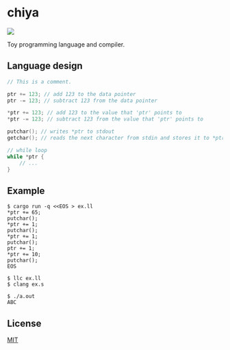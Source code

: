 # chiya

![](https://github.com/Tosainu/chiya/workflows/CI/badge.svg)

Toy programming language and compiler.

## Language design

```c
// This is a comment.

ptr += 123; // add 123 to the data pointer
ptr -= 123; // subtract 123 from the data pointer

*ptr += 123; // add 123 to the value that 'ptr' points to
*ptr -= 123; // subtract 123 from the value that 'ptr' points to

putchar(); // writes *ptr to stdout
getchar(); // reads the next character from stdin and stores it to *ptr

// while loop
while *ptr {
    // ...
}
```

## Example

    $ cargo run -q <<EOS > ex.ll
    *ptr += 65;
    putchar();
    *ptr += 1;
    putchar();
    *ptr += 1;
    putchar();
    ptr += 1;
    *ptr += 10;
    putchar();
    EOS

    $ llc ex.ll
    $ clang ex.s

    $ ./a.out
    ABC

## License

[MIT](https://github.com/Tosainu/chiya/blob/master/LICENSE)
